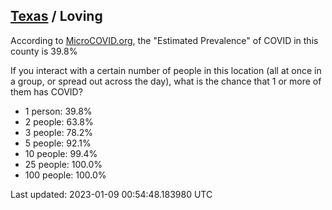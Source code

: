 
## [Texas](/united-states/texas) / Loving

According to [MicroCOVID.org](http://microcovid.org),
the "Estimated Prevalence" of COVID in this county is 39.8%

If you interact with a certain number of people in this location
(all at once in a group, or spread out across the day), what is the chance that
1 or more of them has COVID?

- 1 person: 39.8%
- 2 people: 63.8%
- 3 people: 78.2%
- 5 people: 92.1%
- 10 people: 99.4%
- 25 people: 100.0%
- 100 people: 100.0%

Last updated: 2023-01-09 00:54:48.183980 UTC
